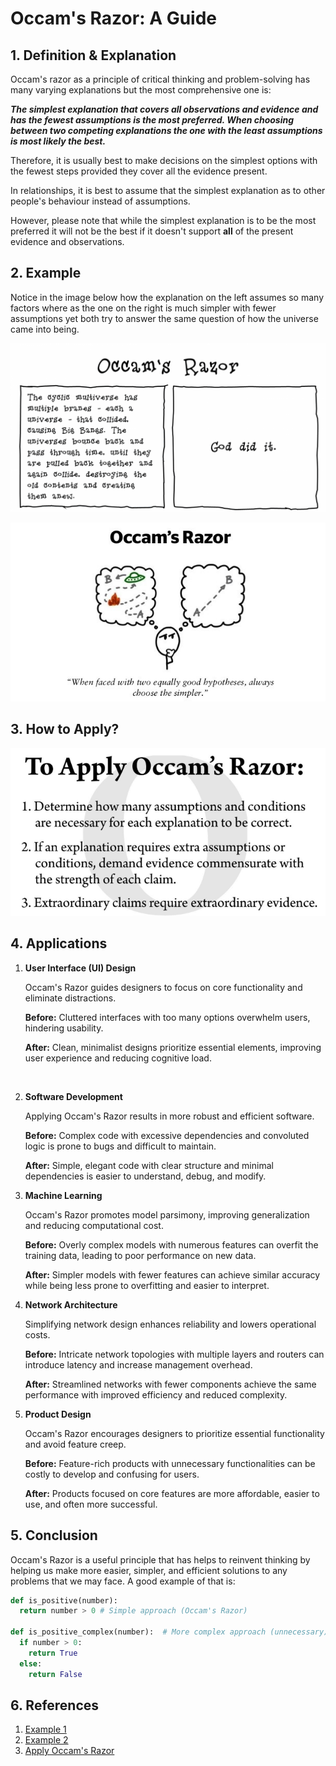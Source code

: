 # Occam's Razor: A Guide

## 1. Definition & Explanation

Occam's razor as a principle of critical thinking and problem-solving has many varying explanations but the most comprehensive one is:

***The simplest explanation that covers all observations and evidence and has the fewest assumptions is the most preferred. When choosing between two competing explanations the one with the least assumptions is most likely the best.***

Therefore, it is usually best to make decisions on the simplest options with the fewest steps provided they cover all the evidence present.

In relationships, it is best to assume that the simplest explanation as to other people's behaviour instead of assumptions.

However, please note that while the simplest explanation is to be the most preferred it will not be the best if it doesn't support **all** of the present evidence and observations.

## 2. Example

Notice in the image below how the explanation on the left assumes so many factors where as the one on the right is much simpler with fewer assumptions yet both try to answer the same question of how the universe came into being.

![image](O9.png)

![image2](snip2.png)

## 3. How to Apply?

![snip](snip.png)

## 4. Applications

1. **User Interface (UI) Design**

    Occam's Razor guides designers to focus on core functionality and eliminate distractions.

    **Before:** Cluttered interfaces with too many options overwhelm users, hindering usability.

    **After:** Clean, minimalist designs prioritize essential elements, improving user experience and reducing cognitive load.

    &nbsp;
    &nbsp;

2. **Software Development**

    Applying Occam's Razor results in more robust and efficient software.

    **Before:** Complex code with excessive dependencies and convoluted logic is prone to bugs and difficult to maintain.

    **After:** Simple, elegant code with clear structure and minimal dependencies is easier to understand, debug, and modify.

3. **Machine Learning**

    Occam's Razor promotes model parsimony, improving generalization and reducing computational cost.

    **Before:** Overly complex models with numerous features can overfit the training data, leading to poor performance on new data.

    **After:** Simpler models with fewer features can achieve similar accuracy while being less prone to overfitting and easier to interpret.

4. **Network Architecture**

    Simplifying network design enhances reliability and lowers operational costs.

    **Before:** Intricate network topologies with multiple layers and routers can introduce latency and increase management overhead.

    **After:** Streamlined networks with fewer components achieve the same performance with improved efficiency and reduced complexity.

5. **Product Design**

    Occam's Razor encourages designers to prioritize essential functionality and avoid feature creep.

    **Before:** Feature-rich products with unnecessary functionalities can be costly to develop and confusing for users.

    **After:** Products focused on core features are more affordable, easier to use, and often more successful.

## 5. Conclusion

Occam's Razor is a useful principle that has helps to reinvent thinking by helping us make more easier, simpler, and efficient solutions to any problems that we may face. A good example of that is:

```python
def is_positive(number):
  return number > 0 # Simple approach (Occam's Razor)

def is_positive_complex(number):  # More complex approach (unnecessary)
  if number > 0:
    return True
  else:
    return False
```

## 6. References

1. [Example 1](https://dyingwords.net/using-occams-razor-without-cutting-your-own-throat/)
2. [Example 2](https://www.linkedin.com/pulse/occams-razor-simplest-path-effective-decision-making-colin-wc9le)
3. [Apply Occam's Razor](https://www.youtube.com/watch?v=AQNxNeQ9cxw)